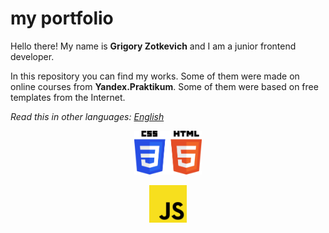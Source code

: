 # my portfolio
Hello there! My name is **Grigory Zotkevich** and I am a junior frontend developer. 

In this repository you can find my works. Some of them were made on online courses from **Yandex.Praktikum**.
Some of them were based on free templates from the Internet.

*Read this in other languages: [English](README.md)*
<p align="center">
  <img src="https://github.com/quis0/my-portfolio/blob/master/images/CSS3HTML5-logo.svg" alt="" height="70px">
</p>
<p align="center">
  <img src="https://github.com/quis0/my-portfolio/blob/master/images/JS-logo.svg" alt="" width="60px" height="60px">
</p>
